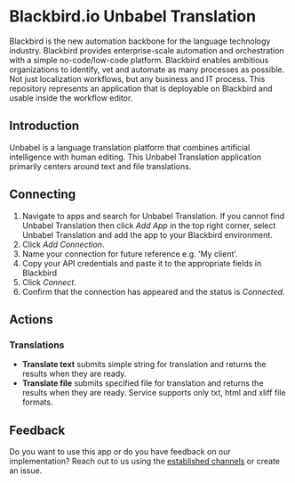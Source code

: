 
# Blackbird.io Unbabel Translation  
  
Blackbird is the new automation backbone for the language technology industry. Blackbird provides enterprise-scale automation and orchestration with a simple no-code/low-code platform. Blackbird enables ambitious organizations to identify, vet and automate as many processes as possible. Not just localization workflows, but any business and IT process. This repository represents an application that is deployable on Blackbird and usable inside the workflow editor.  
  
## Introduction  
  
<!-- begin docs -->  
  
Unbabel is a language translation platform that combines artificial intelligence with human editing. This Unbabel Translation application primarily centers around text and file translations.  

## Connecting  
  
1. Navigate to apps and search for Unbabel Translation. If you cannot find Unbabel Translation then click _Add App_ in the top right corner, select Unbabel Translation and add the app to your Blackbird environment.  
2. Click _Add Connection_.  
3. Name your connection for future reference e.g. 'My client'.  
4. Copy your API credentials and paste it to the appropriate fields in Blackbird
5. Click _Connect_.  
6. Confirm that the connection has appeared and the status is _Connected_.  
  
## Actions  
 
### Translations

- **Translate text** submits simple string for translation and returns the results when they are ready.
- **Translate file** submits specified file for translation and returns the results when they are ready. Service supports only txt, html and xliff file formats.
  
## Feedback  
  
Do you want to use this app or do you have feedback on our implementation? Reach out to us using the [established channels](https://www.blackbird.io/) or create an issue.
  
<!-- end docs -->
